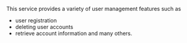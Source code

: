 This service provides a variety of user management features such as 
- user registration
- deleting user accounts
- retrieve account information
and many others.
